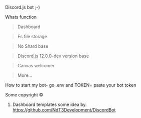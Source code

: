 Discord.js bot ;-)


Whats function

> Dashboard

> Fs file storage

> No Shard base

> Discord.js 12.0.0-dev version base

> Canvas welcomer

> More...


How to start my bot- go .env and TOKEN= paste your bot token


Some copyright ©️ 
1. Dashboard templates some idea by. https://github.com/NdT3Development/DiscordBot
